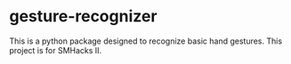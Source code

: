 # gesture-recognizer
This is a python package designed to recognize basic hand gestures. This project is for SMHacks II.